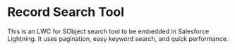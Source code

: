 # Record Search Tool 
This is an LWC for SObject search tool to be embedded in Salesforce Lightning. It uses pagination, easy keyword search, and quick performance.

